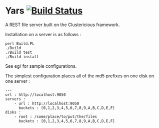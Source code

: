 # Yars [![Build Status](https://secure.travis-ci.org/plicease/Yars.png)](http://travis-ci.org/plicease/Yars)

A REST file server built on the
Clustericious framework.

Installation on a server is as follows :

```
perl Build.PL
./Build
./Build test
./Build install
```

See eg/ for sample configurations.

The simplest configuration places all
of the md5 prefixes on one disk
on one server :

```
---
url : http://localhost:9050
servers : 
    - url : http://localhost:9050
      buckets : [0,1,2,3,4,5,6,7,8,9,A,B,C,D,E,F]
disks :
    - root : /some/place/to/put/the/files
      buckets : [0,1,2,3,4,5,6,7,8,9,A,B,C,D,E,F]
```

